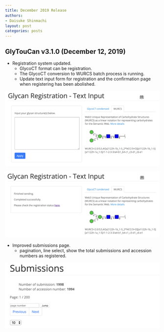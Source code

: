 ```yaml
---
title: December 2019 Release
authors:
- Daisuke Shinmachi
layout: post
categories: posts
---
```



## GlyTouCan v3.1.0 (December 12, 2019)

* Registration system updated.
  - GlycoCT format can be registration.
  - The GlycoCT conversion to WURCS batch process is running.
  - Update text input form for registration and the confirmation page when registering has been abolished.

![update](/images/posts/newTextRegistrationForm.png)

![update](/images/posts/resultTextRegistrationForm.png)


* Improved submissions page.
  - pagination, line select, show the total submissions and accession numbers as registered.

![add new option](/images/posts/addSubmissionsOption.png)
